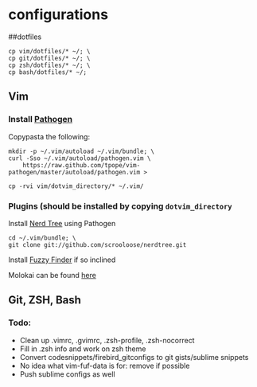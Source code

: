 # configurations

##dotfiles

    cp vim/dotfiles/* ~/; \
    cp git/dotfiles/* ~/; \
    cp zsh/dotfiles/* ~/; \
    cp bash/dotfiles/* ~/; 

## Vim
### Install [Pathogen](https://github.com/tpope/vim-pathogen)
Copypasta the following:

    mkdir -p ~/.vim/autoload ~/.vim/bundle; \
    curl -Sso ~/.vim/autoload/pathogen.vim \
        https://raw.github.com/tpope/vim-pathogen/master/autoload/pathogen.vim >

    cp -rvi vim/dotvim_directory/* ~/.vim/

### Plugins (should be installed by copying `dotvim_directory` 
Install [Nerd Tree](https://github.com/scrooloose/nerdtree) using Pathogen

    cd ~/.vim/bundle; \ 
    git clone git://github.com/scrooloose/nerdtree.git 

Install [Fuzzy Finder](https://github.com/vim-scripts/FuzzyFinder) if so inclined 

Molokai can be found [here](https://github.com/tomasr/dotfiles/tree/master/.vim/colors)


## Git, ZSH, Bash


### Todo: 
- Clean up .vimrc, .gvimrc, .zsh-profile, .zsh-nocorrect
- Fill in .zsh info and work on zsh theme
- Convert codesnippets/firebird_gitconfigs to git gists/sublime snippets
- No idea what vim-fuf-data is for: remove if possible
- Push sublime configs as well

